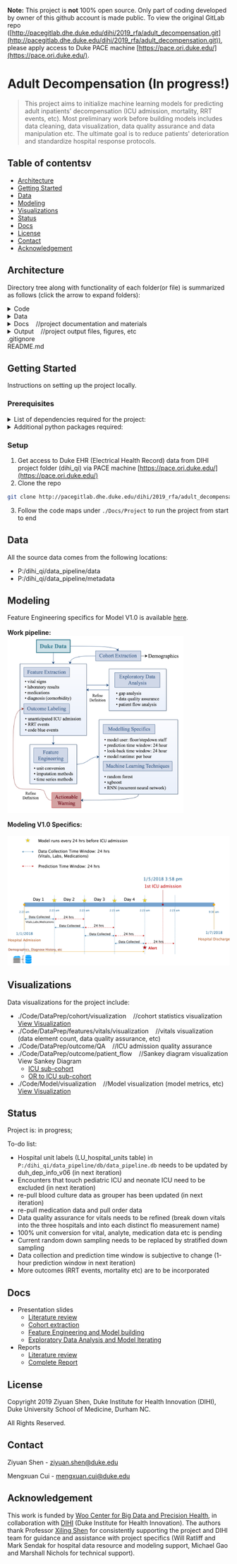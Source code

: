**Note:** This project is **not** 100% open source. Only part of coding developed by owner of this github account is made public. To view the original GitLab repo ([http://pacegitlab.dhe.duke.edu/dihi/2019_rfa/adult_decompensation.git](http://pacegitlab.dhe.duke.edu/dihi/2019_rfa/adult_decompensation.git)), please apply access to Duke PACE machine [https://pace.ori.duke.edu/](https://pace.ori.duke.edu/).

# Adult Decompensation (In progress!)

> This project aims to initialize machine learning models for predicting adult inpatients' decompensation (ICU admission, mortality, RRT events, etc). Most preliminary work before building models includes data cleaning, data visualization, data quality assurance and data manipulation etc. The ultimate goal is to reduce patients' deterioration and standardize hospital response protocols.

## Table of contentsv

* [Architecture](#architecture)
* [Getting Started](#getting-started)
* [Data](#data)
* [Modeling](#modeling)
* [Visualizations](#visualizations)
* [Status](#status)
* [Docs](#docs)
* [License](#license)
* [Contact](#contact)
* [Acknowledgement](#acknowledgement)

## Architecture

Directory tree along with functionality of each folder(or file) is summarized as follows (click the arrow to expand folders):

<details><summary>Code</summary><blockquote>
<details><summary>DataPrep</summary>
&nbsp;&nbsp;&nbsp;&nbsp;&nbsp;&nbsp;&nbsp;&nbsp;cohort&nbsp;&nbsp;&nbsp;&nbsp;//codes for cohort generation<br/>
&nbsp;&nbsp;&nbsp;&nbsp;&nbsp;&nbsp;&nbsp;&nbsp;features&nbsp;&nbsp;&nbsp;&nbsp;//codes for pulling and cleaning data elements<br/>
&nbsp;&nbsp;&nbsp;&nbsp;&nbsp;&nbsp;&nbsp;&nbsp;outcome&nbsp;&nbsp;&nbsp;&nbsp;//codes for querying and labelling outcomes<br/>
&nbsp;&nbsp;&nbsp;&nbsp;&nbsp;&nbsp;&nbsp;&nbsp;pull_data&nbsp;&nbsp;&nbsp;&nbsp;//pull useful data from raw db file<br/>
&nbsp;&nbsp;&nbsp;&nbsp;&nbsp;&nbsp;&nbsp;&nbsp;adt_transfer.py&nbsp;&nbsp;&nbsp;&nbsp;//create transfer table and output a csv file<br/>
&nbsp;&nbsp;&nbsp;&nbsp;&nbsp;&nbsp;&nbsp;&nbsp;adt_transfer.sql&nbsp;&nbsp;&nbsp;&nbsp;//transfer table sql query
</details>
&nbsp;&nbsp;&nbsp;&nbsp;db&nbsp;&nbsp;&nbsp;&nbsp;//codes for creating project database and importing data into the database
<details><summary>Model</summary><blockquote>
<details><summary>v1.0&nbsp;&nbsp;&nbsp;&nbsp;//version 1.0 (24-hour prediction window)</summary>
&nbsp;&nbsp;&nbsp;&nbsp;&nbsp;&nbsp;&nbsp;&nbsp;design_matrix<br/>
&nbsp;&nbsp;&nbsp;&nbsp;&nbsp;&nbsp;&nbsp;&nbsp;News&nbsp;&nbsp;&nbsp;&nbsp;//python package for implementing News(National Early Warning Score)<br/>
&nbsp;&nbsp;&nbsp;&nbsp;&nbsp;&nbsp;&nbsp;&nbsp;visualization&nbsp;&nbsp;&nbsp;&nbsp;//model visualization<br/>
&nbsp;&nbsp;&nbsp;&nbsp;&nbsp;&nbsp;&nbsp;&nbsp;model_utils.py&nbsp;&nbsp;&nbsp;&nbsp;//model utils python package<br/>
&nbsp;&nbsp;&nbsp;&nbsp;&nbsp;&nbsp;&nbsp;&nbsp;run_ann.ipynb<br/>
&nbsp;&nbsp;&nbsp;&nbsp;&nbsp;&nbsp;&nbsp;&nbsp;run_logistic_regression.py<br/>
&nbsp;&nbsp;&nbsp;&nbsp;&nbsp;&nbsp;&nbsp;&nbsp;run_news.py<br/>
&nbsp;&nbsp;&nbsp;&nbsp;&nbsp;&nbsp;&nbsp;&nbsp;run_random_forest.ipynb<br/>
&nbsp;&nbsp;&nbsp;&nbsp;&nbsp;&nbsp;&nbsp;&nbsp;run_xgboost.py
</details></blockquote>
</details>
&nbsp;&nbsp;&nbsp;&nbsp;ockham&nbsp;&nbsp;&nbsp;&nbsp;//unit conversion package</br>
&nbsp;&nbsp;&nbsp;&nbsp;utils&nbsp;&nbsp;&nbsp;&nbsp;//utils python package (db utils, dataframe utils, etc)
</blockquote></details>

<details><summary>Data</summary><blockquote>
&nbsp;&nbsp;&nbsp;&nbsp;db&nbsp;&nbsp;&nbsp;&nbsp;//project database file(s)<br/>
&nbsp;&nbsp;&nbsp;&nbsp;metadata
<details><summary>Modeling</summary><blockquote>
<details><summary>v1.0</summary>
&nbsp;&nbsp;&nbsp;&nbsp;&nbsp;&nbsp;&nbsp;&nbsp;design_matrix&nbsp;&nbsp;&nbsp;&nbsp;//design matrix file(s)<br/>
&nbsp;&nbsp;&nbsp;&nbsp;&nbsp;&nbsp;&nbsp;&nbsp;Output&nbsp;&nbsp;&nbsp;&nbsp;//model output data
</details>
<blockquote></details>
<details><summary>Processed</summary>
&nbsp;&nbsp;&nbsp;&nbsp;&nbsp;&nbsp;&nbsp;&nbsp;cohort<br/>
&nbsp;&nbsp;&nbsp;&nbsp;&nbsp;&nbsp;&nbsp;&nbsp;features<br/>
&nbsp;&nbsp;&nbsp;&nbsp;&nbsp;&nbsp;&nbsp;&nbsp;outcome<br/>
&nbsp;&nbsp;&nbsp;&nbsp;&nbsp;&nbsp;&nbsp;&nbsp;adult_decomp_adt_transfer.csv
</details>
&nbsp;&nbsp;&nbsp;&nbsp;Raw&nbsp;&nbsp;&nbsp;&nbsp;//project raw data subset from datapipeline
</blockquote></details>

<details><summary>Docs&nbsp;&nbsp;&nbsp;&nbsp;//project documentation and materials</summary><blockquote>
<details><summary>Project</summary>
&nbsp;&nbsp;&nbsp;&nbsp;&nbsp;&nbsp;&nbsp;&nbsp;code map_v1.xlsx&nbsp;&nbsp;&nbsp;&nbsp;
//outlines the code and associated data files for "start-to-finish" process of data curation<br/>
&nbsp;&nbsp;&nbsp;&nbsp;&nbsp;&nbsp;&nbsp;&nbsp;code map_v2.xlsx&nbsp;&nbsp;&nbsp;&nbsp;<br/>
&nbsp;&nbsp;&nbsp;&nbsp;&nbsp;&nbsp;&nbsp;&nbsp;code map_supplement.xlsx&nbsp;&nbsp;&nbsp;&nbsp;
//outlines supporting code and data files for feature engineering, modeling, etc<br/>
&nbsp;&nbsp;&nbsp;&nbsp;&nbsp;&nbsp;&nbsp;&nbsp;code map_supplement_v2.xlsx&nbsp;&nbsp;&nbsp;&nbsp;<br/>
&nbsp;&nbsp;&nbsp;&nbsp;&nbsp;&nbsp;&nbsp;&nbsp;literature_review.pdf<br/>
&nbsp;&nbsp;&nbsp;&nbsp;&nbsp;&nbsp;&nbsp;&nbsp;Perspectives Piece.docx
</details>
&nbsp;&nbsp;&nbsp;&nbsp;Slides&nbsp;&nbsp;&nbsp;&nbsp;//presentation slides for project milestones
</blockquote></details>

<details><summary>Output&nbsp;&nbsp;&nbsp;&nbsp;//project output files, figures, etc</summary><blockquote>
<details><summary>Figures&nbsp;&nbsp;&nbsp;&nbsp;//data visualization figures</summary>
&nbsp;&nbsp;&nbsp;&nbsp;&nbsp;&nbsp;&nbsp;&nbsp;cohort&nbsp;&nbsp;&nbsp;&nbsp;//visualization figures for cohort statistics</br>
&nbsp;&nbsp;&nbsp;&nbsp;&nbsp;&nbsp;&nbsp;&nbsp;features&nbsp;&nbsp;&nbsp;&nbsp;//visualization figures for features quality assurance</br>
&nbsp;&nbsp;&nbsp;&nbsp;&nbsp;&nbsp;&nbsp;&nbsp;Model&nbsp;&nbsp;&nbsp;&nbsp;//visualization figures for model performance</br>
</details>
&nbsp;&nbsp;&nbsp;&nbsp;gap_analysis&nbsp;&nbsp;&nbsp;&nbsp;//gap analysis output
</blockquote></details>
.gitignore<br/>
README.md

## Getting Started

Instructions on setting up the project locally.

### Prerequisites

<details><summary>List of dependencies required for the project:</summary>
<ul>
<li>Python 3.7.3</li>
<li>SQLite3 2.6.0</li>
<li>Git 2.14.1</li>
<li>GNU Awk 4.1.4</li>
</ul>
</details>

<details><summary>Additional python packages required:</summary>
<ul>
<li>NumPy 1.16.2</li>
<li>pandas 0.24.2</li>
<li>TensorFlow 1.14.0</li>
<li>Keras 2.2.4</li>
<li>scikit-learn 0.21.2</li>
<li>XGBoost 0.90</li>
<li>imbalanced-learn 0.5.0</li>
<li>Matplotlib 3.1.0</li>
<li>seaborn 0.9.0</li>
<li>Plotly 4.1.1</li>
</ul>
</details>

### Setup

1. Get access to Duke EHR (Electrical Health Record) data from DIHI project folder (dihi_qi) via PACE machine [https://pace.ori.duke.edu/](https://pace.ori.duke.edu/)
2. Clone the repo

```sh
git clone http://pacegitlab.dhe.duke.edu/dihi/2019_rfa/adult_decompensation.git
```

3. Follow the code maps under `./Docs/Project` to run the project from start to end

## Data

All the source data comes from the following locations:

* P:/dihi_qi/data_pipeline/data
* P:/dihi_qi/data_pipeline/metadata

## Modeling

Feature Engineering specifics for Model V1.0 is available [here](https://ziyuan-shen.github.io/files/slides/feature_engineering.pdf).</br>
</br>
**Work pipeline:**</br>
<img src="./Docs/Figures/pipeline.png" alt="drawing" width="400"/>

**Modeling V1.0 Specifics:**</br>
<br>
<img src="./Docs/Figures/model.png" alt="drawing" width="600"/>

## Visualizations

Data visualizations for the project include:

* ./Code/DataPrep/cohort/visualization&nbsp;&nbsp;&nbsp;&nbsp;//cohort statistics visualization</br>
  [View Visualization](https://ziyuan-shen.github.io/files/slides/cohort_statistics_visualization.pdf)
* ./Code/DataPrep/features/vitals/visualization&nbsp;&nbsp;&nbsp;&nbsp;//vitals visualization (data element count, data quality assurance, etc)
* ./Code/DataPrep/outcome/QA&nbsp;&nbsp;&nbsp;&nbsp;//ICU admission quality assurance
* ./Code/DataPrep/outcome/patient_flow&nbsp;&nbsp;&nbsp;&nbsp;//Sankey diagram visualization</br>
  View Sankey Diagram
    * [ICU sub-cohort](https://ziyuan-shen.github.io/files/visualization/adult_decompensation_sankey_diagram.html)
    * [OR to ICU sub-cohort](https://ziyuan-shen.github.io/files/visualization/adult_decomp_or_to_icu_sankey_diagram.html)
* ./Code/Model/visualization&nbsp;&nbsp;&nbsp;&nbsp;//Model visualization (model metrics, etc)</br>
  [View Visualization](https://ziyuan-shen.github.io/files/slides/model_metrics.pdf)


## Status

Project is: in progress;

To-do list:

* Hospital unit labels (LU_hospital_units table) in `P:/dihi_qi/data_pipeline/db/data_pipeline.db` needs to be updated by duh_dep_info_v06 (in next iteration)
* Encounters that touch pediatric ICU and neonate ICU need to be excluded (in next iteration)
* re-pull blood culture data as grouper has been updated (in next iteration)
* re-pull medication data and pull order data
* Data quality assurance for vitals needs to be refined (break down vitals into the three hospitals and into each distinct flo measurement name)
* 100% unit conversion for vital, analyte, medication data etc is pending
* Current random down sampling needs to be replaced by stratified down sampling
* Data collection and prediction time window is subjective to change (1-hour prediction window in next iteration)
* More outcomes (RRT events, mortality etc) are to be incorporated

## Docs

* Presentation slides
    * [Literature review](https://ziyuan-shen.github.io/files/slides/slides_literature_review.pdf)
    * [Cohort extraction](https://ziyuan-shen.github.io/files/slides/slides_mid_presentation.pdf)
    * [Feature Engineering and Model building](https://ziyuan-shen.github.io/files/slides/slides_final_presentation.pdf)
    * [Exploratory Data Analysis and Model Iterating](https://ziyuan-shen.github.io/files/slides/slides_EDA.pdf)
* Reports
    * [Literature review](https://ziyuan-shen.github.io/files/adult_decomp_literature_review.pdf)
    * [Complete Report](https://ziyuan-shen.github.io/files/adult_decomp_report.pdf)

## License

Copyright 2019 Ziyuan Shen, Duke Institute for Health Innovation (DIHI), Duke University School of Medicine, Durham NC.

All Rights Reserved.

## Contact

Ziyuan Shen - ziyuan.shen@duke.edu

Mengxuan Cui - mengxuan.cui@duke.edu

## Acknowledgement

This work is funded by [Woo Center for Big Data and Precision Health](http://healthdata.pratt.duke.edu/), in collaboration with [DIHI](https://dihi.org/) (Duke Institute for Health Innovation). The authors thank Professor [Xiling Shen](http://healthdata.pratt.duke.edu/people/xiling-shen) for consistently supporting the project and DIHI team for guidance and assistance with project specifics (Will Ratliff and Mark Sendak for hospital data resource and modeling support, Michael Gao and Marshall Nichols for technical support).
